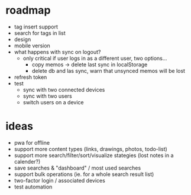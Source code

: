 # roadmap

- tag insert support
- search for tags in list
- design
- mobile version
- what happens with sync on logout?
  - only critical if user logs in as a different user, two options...
    - copy memos -> delete last sync in localStorage
    - delete db and las sync, warn that unsynced memos will be lost
- refresh token
- test
  - sync with two connected devices
  - sync with two users
  - switch users on a device

# ideas

- pwa for offline
- support more content types (links, drawings, photos, todo-list)
- support more search/filter/sort/visualize stategies (lost notes in a calender?)
- save searches & "dashboard" / most used searches
- support bulk operations (ie. for a whole search result list)
- two-factor login / associated devices
- test automation
